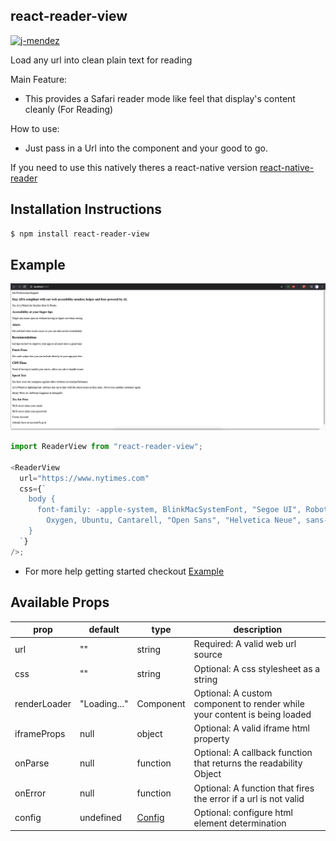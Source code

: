 ## react-reader-view

[![j-mendez](https://circleci.com/gh/j-mendez/react-reader-view.svg?style=svg)](https://circleci.com/gh/j-mendez/react-reader-view)

Load any url into clean plain text for reading

Main Feature:

- This provides a Safari reader mode like feel that display's content cleanly (For Reading)

How to use:

- Just pass in a Url into the component and your good to go.

If you need to use this natively theres a react-native version [react-native-reader](https://github.com/j-mendez/react-native-reader)

## Installation Instructions

```bash
$ npm install react-reader-view
```

## Example

![Example App](https://raw.githubusercontent.com/A11yWatch/Project-Screenshots/master/react-reader.png)

```typescript
import ReaderView from "react-reader-view";

<ReaderView
  url="https://www.nytimes.com"
  css={`
    body {
      font-family: -apple-system, BlinkMacSystemFont, "Segoe UI", Roboto,
        Oxygen, Ubuntu, Cantarell, "Open Sans", "Helvetica Neue", sans-serif;
    }
  `}
/>;
```

- For more help getting started checkout [Example](https://github.com/A11yWatch/react-reader-example-project)

## Available Props

| prop         | default      | type                                                                                   | description                                                               |
| ------------ | ------------ | -------------------------------------------------------------------------------------- | ------------------------------------------------------------------------- |
| url          | ""           | string                                                                                 | Required: A valid web url source                                          |
| css          | ""           | string                                                                                 | Optional: A css stylesheet as a string                                    |
| renderLoader | "Loading..." | Component                                                                              | Optional: A custom component to render while your content is being loaded |
| iframeProps  | null         | object                                                                                 | Optional: A valid iframe html property                                    |
| onParse      | null         | function                                                                               | Optional: A callback function that returns the readability Object         |
| onError      | null         | function                                                                               | Optional: A function that fires the error if a url is not valid           |
| config       | undefined    | [Config](https://github.com/A11yWatch/clean-html-js/blob/master/src/clean-html.ts#L23) | Optional: configure html element determination                            |
